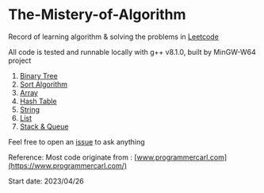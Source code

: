# The-Mistery-of-Algorithm

Record of learning algorithm & solving the problems in [Leetcode](https://leetcode.cn/problemset/all/)

All code is tested and runnable locally with g++ v8.1.0, built by MinGW-W64 project

1. [Binary Tree](https://github.com/Raozey/The-Mistery-of-Algorithm/tree/main/Binary%20tree)
2. [Sort Algorithm](https://github.com/Raozey/The-Mistery-of-Algorithm/tree/main/Sort)
3. [Array](https://github.com/Raozey/The-Mistery-of-Algorithm/tree/main/Array)
4. [Hash Table](https://github.com/Raozey/The-Mistery-of-Algorithm/tree/main/Hash%20table)
5. [String](https://github.com/Raozey/The-Mistery-of-Algorithm/tree/main/String)
6. [List](https://github.com/Raozey/The-Mistery-of-Algorithm/tree/main/List)
7. [Stack & Queue](https://github.com/Raozey/The-Mistery-of-Algorithm/tree/main/Stack%20&%20Queue)

Feel free to open an [issue](https://github.com/Raozey/The-Mistery-of-Algorithm/issues/new) to ask anything

Reference:
Most code originate from : [www.programmercarl.com](https://www.programmercarl.com/)



Start date: 2023/04/26
